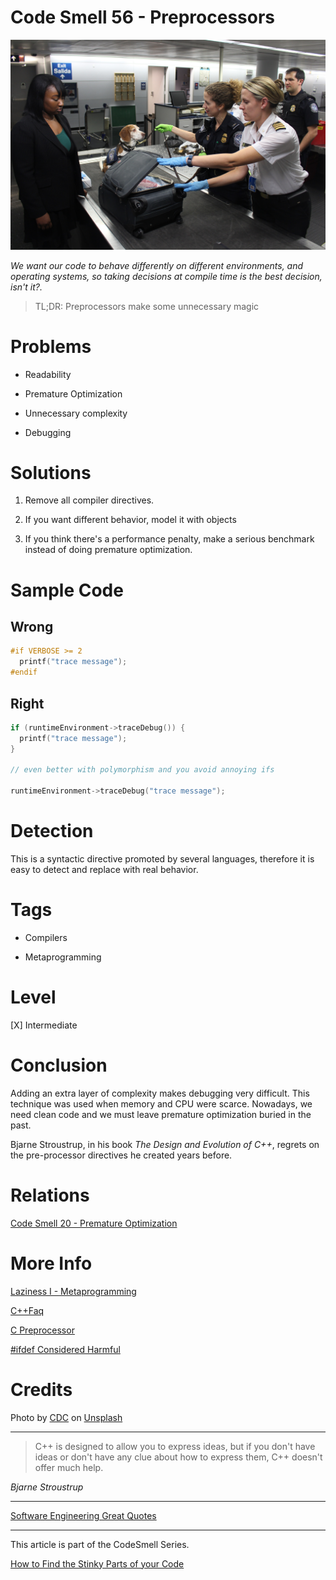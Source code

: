 # Code Smell 56 - Preprocessors

![Code Smell 56 - Preprocessors](Code%20Smell%2056%20-%20Preprocessors.jpg)

*We want our code to behave differently on different environments, and operating systems, so taking decisions at compile time is the best decision, isn't it?.*

> TL;DR: Preprocessors make some unnecessary magic

# Problems

- Readability

- Premature Optimization
 
- Unnecessary complexity

- Debugging

# Solutions

1. Remove all compiler directives.

2. If you want different behavior, model it with objects

3. If you think there's a performance penalty, make a serious benchmark instead of doing premature optimization.

# Sample Code

## Wrong

<!-- [Gist Url](https://gist.github.com/mcsee/b9945cd67cc06de97cffe8edb114862c) -->

```c
#if VERBOSE >= 2
  printf("trace message");
#endif
```

## Right

<!-- [Gist Url](https://gist.github.com/mcsee/717c0b451c159315180c56fb0849419c) -->

```c
if (runtimeEnvironment->traceDebug()) {
  printf("trace message");
}

// even better with polymorphism and you avoid annoying ifs

runtimeEnvironment->traceDebug("trace message");
```

# Detection

This is a syntactic directive promoted by several languages, therefore it is easy to detect and replace with real behavior.

# Tags

- Compilers

- Metaprogramming

# Level

[X] Intermediate

# Conclusion

Adding an extra layer of complexity makes debugging very difficult. This technique was used when memory and CPU were scarce. Nowadays, we need clean code and we must leave premature optimization buried in the past.

Bjarne Stroustrup, in his book *The Design and Evolution of C++*, regrets on the pre-processor directives he created years before.
 
# Relations

[Code Smell 20 - Premature Optimization](https://github.com/mcsee/Software-Design-Articles/tree/main/Articles/Code%20Smells/Code%20Smell%2020%20-%20Premature%20Optimization/readme.md)

# More Info

[Laziness I - Metaprogramming](https://github.com/mcsee/Software-Design-Articles/tree/main/Articles/Theory/Laziness%20I%20-%20Metaprogramming/readme.md)
 
[C++Faq](http://www.parashift.com/c++-faq-lite/newbie.html#faq-29.8)

[C Preprocessor](https://en.wikipedia.org/wiki/C_preprocessor)

[#ifdef Considered Harmful](https://www.usenix.org/legacy/publications/library/proceedings/sa92/spencer.pdf)

# Credits

<span>Photo by [CDC](https://unsplash.com/@cdc) on [Unsplash](https://unsplash.com/s/photos/customs)</span>

* * *

> C++ is designed to allow you to express ideas, but if you don't have ideas or don't have any clue about how to express them, C++ doesn't offer much help.

_Bjarne Stroustrup_
  
* * *
 
[Software Engineering Great Quotes](https://github.com/mcsee/Software-Design-Articles/tree/main/Articles/Quotes/Software%20Engineering%20Great%20Quotes/readme.md)

* * *

This article is part of the CodeSmell Series.

[How to Find the Stinky Parts of your Code](https://github.com/mcsee/Software-Design-Articles/tree/main/Articles/Code%20Smells/How%20to%20Find%20the%20Stinky%20parts%20of%20your%20Code/readme.md)